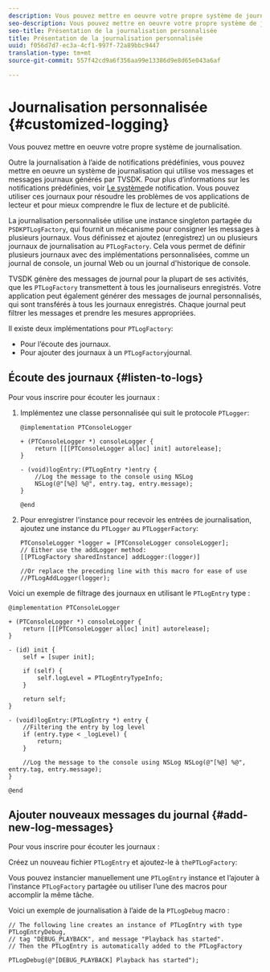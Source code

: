 ```yaml
---
description: Vous pouvez mettre en oeuvre votre propre système de journalisation.
seo-description: Vous pouvez mettre en oeuvre votre propre système de journalisation.
seo-title: Présentation de la journalisation personnalisée
title: Présentation de la journalisation personnalisée
uuid: f056d7d7-ec3a-4cf1-997f-72a89bbc9447
translation-type: tm+mt
source-git-commit: 557f42cd9a6f356aa99e13386d9e8d65e043a6af

---
```



# Journalisation personnalisée {#customized-logging}

Vous pouvez mettre en oeuvre votre propre système de journalisation.

Outre la journalisation à l’aide de notifications prédéfinies, vous pouvez mettre en oeuvre un système de journalisation qui utilise vos messages et messages journaux générés par TVSDK. Pour plus d’informations sur les notifications prédéfinies, voir [Le système](https://help.adobe.com/en_US/primetime/psdk/ios/index.html#PSDKs-concept-The_Notification_System)de notification. Vous pouvez utiliser ces journaux pour résoudre les problèmes de vos applications de lecteur et pour mieux comprendre le flux de lecture et de publicité.

La journalisation personnalisée utilise une instance singleton partagée du `PSDKPTLogFactory`, qui fournit un mécanisme pour consigner les messages à plusieurs journaux. Vous définissez et ajoutez (enregistrez) un ou plusieurs journaux de journalisation au `PTLogFactory`. Cela vous permet de définir plusieurs journaux avec des implémentations personnalisées, comme un journal de console, un journal Web ou un journal d&#39;historique de console.

TVSDK génère des messages de journal pour la plupart de ses activités, que les `PTLogFactory` transmettent à tous les journaliseurs enregistrés. Votre application peut également générer des messages de journal personnalisés, qui sont transférés à tous les journaux enregistrés. Chaque journal peut filtrer les messages et prendre les mesures appropriées.

Il existe deux implémentations pour `PTLogFactory`:

* Pour l’écoute des journaux.
* Pour ajouter des journaux à un `PTLogFactory`journal.

## Écoute des journaux {#listen-to-logs}

Pour vous inscrire pour écouter les journaux :
1. Implémentez une classe personnalisée qui suit le protocole `PTLogger`:

   ```
   @implementation PTConsoleLogger 
   
   + (PTConsoleLogger *) consoleLogger { 
       return [[[PTConsoleLogger alloc] init] autorelease]; 
   } 
   
   - (void)logEntry:(PTLogEntry *)entry { 
       //Log the message to the console using NSLog  
       NSLog(@"[%@] %@", entry.tag, entry.message); 
   } 
   
   @end
   ```

1. Pour enregistrer l&#39;instance pour recevoir les entrées de journalisation, ajoutez une instance du `PTLogger` au `PTLoggerFactory`:

   ```
   PTConsoleLogger *logger = [PTConsoleLogger consoleLogger]; 
   // Either use the addLogger method: 
   [[PTLogFactory sharedInstance] addLogger:(logger)] 
   
   //Or replace the preceding line with this macro for ease of use 
   //PTLogAddLogger(logger); 
   ```

<!--<a id="example_3738B5A8B4C048D28695E62297CF39E3"></a>-->

Voici un exemple de filtrage des journaux en utilisant le `PTLogEntry` type :

```
@implementation PTConsoleLogger 
 
+ (PTConsoleLogger *) consoleLogger { 
    return [[[PTConsoleLogger alloc] init] autorelease]; 
} 
 
- (id) init { 
    self = [super init]; 
 
    if (self) { 
        self.logLevel = PTLogEntryTypeInfo; 
    } 
 
    return self; 
} 
 
- (void)logEntry:(PTLogEntry *) entry { 
    //Filtering the entry by log level  
    if (entry.type < _logLevel) { 
        return; 
    } 
 
    //Log the message to the console using NSLog NSLog(@"[%@] %@", entry.tag, entry.message); 
} 
 
@end
```

## Ajouter nouveaux messages du journal {#add-new-log-messages}

Pour vous inscrire pour écouter les journaux :

Créez un nouveau fichier `PTLogEntry` et ajoutez-le à `thePTLogFactory`:

Vous pouvez instancier manuellement une `PTLogEntry` instance et l’ajouter à l’instance `PTLogFactory` partagée ou utiliser l’une des macros pour accomplir la même tâche.

Voici un exemple de journalisation à l’aide de la `PTLogDebug` macro :

<!--<a id="example_F014436E1686468F941F4EBD1A21B18E"></a>-->

```
// The following line creates an instance of PTLogEntry with type PTLogEntryDebug, 
// tag "DEBUG_PLAYBACK", and message "Playback has started". 
// Then the PTLogEntry is automatically added to the PTLogFactory  
 
PTLogDebug(@"[DEBUG_PLAYBACK] Playback has started");
```
